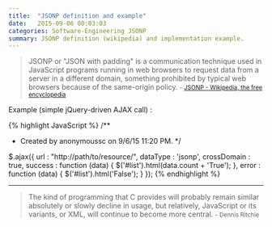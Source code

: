 ```yaml
---
title:  "JSONP definition and example"
date:   2015-09-06 00:03:03
categories: Software-Engineering JSONP
summary: JSONP definition (wikipedia) and implementation example. 
---
```


> JSONP or "JSON with padding" is a communication technique used in JavaScript programs running in web browsers to request data from a server in a different domain, something prohibited by typical web browsers because of the same-origin policy. 
> <small>- [JSONP - Wikipedia, the free encyclopedia](https://en.wikipedia.org/wiki/JSONP)</small>

Example (simple jQuery-driven AJAX call) :

{% highlight JavaScript %}
/**
 * Created by anonymoussc on 9/6/15 11:20 PM.
 */

$.ajax({
    url         : "http://path/to/resource/",
    dataType    : 'jsonp',
    crossDomain : true,
    success     : function (data) {
        $('#list').html(data.count + 'True');
    },
    error       : function (data) {
        $('#list').html('False');
    }
});
{% endhighlight %} 


---
> The kind of programming that C provides will probably remain similar absolutely or slowly decline in usage, but relatively, JavaScript or its variants, or XML, will continue to become more central. 
> <small>- Dennis Ritchie</small>
